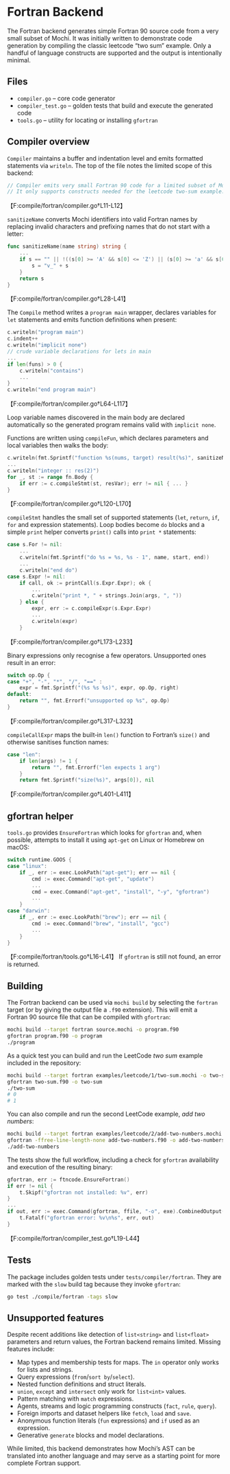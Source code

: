 # Fortran Backend

The Fortran backend generates simple Fortran 90 source code from a very small
subset of Mochi.  It was initially written to demonstrate code generation by
compiling the classic leetcode “two sum” example.  Only a handful of language
constructs are supported and the output is intentionally minimal.

## Files

- `compiler.go` – core code generator
- `compiler_test.go` – golden tests that build and execute the generated code
- `tools.go` – utility for locating or installing `gfortran`

## Compiler overview

`Compiler` maintains a buffer and indentation level and emits formatted
statements via `writeln`.  The top of the file notes the limited scope of this
backend:

```go
// Compiler emits very small Fortran 90 code for a limited subset of Mochi.
// It only supports constructs needed for the leetcode two-sum example.
```
【F:compile/fortran/compiler.go†L11-L12】

`sanitizeName` converts Mochi identifiers into valid Fortran names by replacing
invalid characters and prefixing names that do not start with a letter:
```go
func sanitizeName(name string) string {
    ...
    if s == "" || !((s[0] >= 'A' && s[0] <= 'Z') || (s[0] >= 'a' && s[0] <= 'z')) {
        s = "v_" + s
    }
    return s
}
```
【F:compile/fortran/compiler.go†L28-L41】

The `Compile` method writes a `program main` wrapper, declares variables for
`let` statements and emits function definitions when present:
```go
c.writeln("program main")
c.indent++
c.writeln("implicit none")
// crude variable declarations for lets in main
...
if len(funs) > 0 {
    c.writeln("contains")
    ...
}
c.writeln("end program main")
```
【F:compile/fortran/compiler.go†L64-L117】

Loop variable names discovered in the main body are declared automatically so
the generated program remains valid with `implicit none`.

Functions are written using `compileFun`, which declares parameters and local
variables then walks the body:
```go
c.writeln(fmt.Sprintf("function %s(nums, target) result(%s)", sanitizeName(fn.Name), resVar))
...
c.writeln("integer :: res(2)")
for _, st := range fn.Body {
    if err := c.compileStmt(st, resVar); err != nil { ... }
}
```
【F:compile/fortran/compiler.go†L120-L170】

`compileStmt` handles the small set of supported statements (`let`, `return`,
`if`, `for` and expression statements).  Loop bodies become `do` blocks and a
simple `print` helper converts `print()` calls into `print *` statements:
```go
case s.For != nil:
    ...
    c.writeln(fmt.Sprintf("do %s = %s, %s - 1", name, start, end))
    ...
    c.writeln("end do")
case s.Expr != nil:
    if call, ok := printCall(s.Expr.Expr); ok {
        ...
        c.writeln("print *, " + strings.Join(args, ", "))
    } else {
        expr, err := c.compileExpr(s.Expr.Expr)
        ...
        c.writeln(expr)
    }
```
【F:compile/fortran/compiler.go†L173-L233】

Binary expressions only recognise a few operators. Unsupported ones result in an
error:
```go
switch op.Op {
case "+", "-", "*", "/", "==" :
    expr = fmt.Sprintf("(%s %s %s)", expr, op.Op, right)
default:
    return "", fmt.Errorf("unsupported op %s", op.Op)
}
```
【F:compile/fortran/compiler.go†L317-L323】

`compileCallExpr` maps the built‑in `len()` function to Fortran’s `size()` and
otherwise sanitises function names:
```go
case "len":
    if len(args) != 1 {
        return "", fmt.Errorf("len expects 1 arg")
    }
    return fmt.Sprintf("size(%s)", args[0]), nil
```
【F:compile/fortran/compiler.go†L401-L411】

## gfortran helper

`tools.go` provides `EnsureFortran` which looks for `gfortran` and, when
possible, attempts to install it using `apt-get` on Linux or Homebrew on macOS:
```go
switch runtime.GOOS {
case "linux":
    if _, err := exec.LookPath("apt-get"); err == nil {
        cmd := exec.Command("apt-get", "update")
        ...
        cmd = exec.Command("apt-get", "install", "-y", "gfortran")
        ...
    }
case "darwin":
    if _, err := exec.LookPath("brew"); err == nil {
        cmd := exec.Command("brew", "install", "gcc")
        ...
    }
}
```
【F:compile/fortran/tools.go†L16-L41】
If `gfortran` is still not found, an error is returned.

## Building

The Fortran backend can be used via `mochi build` by selecting the `fortran`
target (or by giving the output file a `.f90` extension).  This will emit a
Fortran 90 source file that can be compiled with `gfortran`:
```bash
mochi build --target fortran source.mochi -o program.f90
gfortran program.f90 -o program
./program
```
As a quick test you can build and run the LeetCode *two sum* example included
in the repository:
```bash
mochi build --target fortran examples/leetcode/1/two-sum.mochi -o two-sum.f90
gfortran two-sum.f90 -o two-sum
./two-sum
# 0
# 1
```
You can also compile and run the second LeetCode example, *add two numbers*:
```bash
mochi build --target fortran examples/leetcode/2/add-two-numbers.mochi -o add-two-numbers.f90
gfortran -ffree-line-length-none add-two-numbers.f90 -o add-two-numbers
./add-two-numbers
```
The tests show the full workflow, including a check for `gfortran` availability
and execution of the resulting binary:
```go
gfortran, err := ftncode.EnsureFortran()
if err != nil {
    t.Skipf("gfortran not installed: %v", err)
}
...
if out, err := exec.Command(gfortran, ffile, "-o", exe).CombinedOutput(); err != nil {
    t.Fatalf("gfortran error: %v\n%s", err, out)
}
```
【F:compile/fortran/compiler_test.go†L19-L44】

## Tests

The package includes golden tests under `tests/compiler/fortran`.  They are
marked with the `slow` build tag because they invoke `gfortran`:
```bash
go test ./compile/fortran -tags slow
```

## Unsupported features

Despite recent additions like detection of `list<string>` and `list<float>`
parameters and return values, the Fortran backend remains limited. Missing
features include:

- Map types and membership tests for maps. The `in` operator only works for
  lists and strings.
- Query expressions (`from`/`sort by`/`select`).
- Nested function definitions and struct literals.
- `union`, `except` and `intersect` only work for `list<int>` values.
- Pattern matching with `match` expressions.
- Agents, streams and logic programming constructs (`fact`, `rule`, `query`).
- Foreign imports and dataset helpers like `fetch`, `load` and `save`.
- Anonymous function literals (`fun` expressions) and `if` used as an expression.
- Generative `generate` blocks and model declarations.

While limited, this backend demonstrates how Mochi’s AST can be translated into
another language and may serve as a starting point for more complete Fortran
support.
